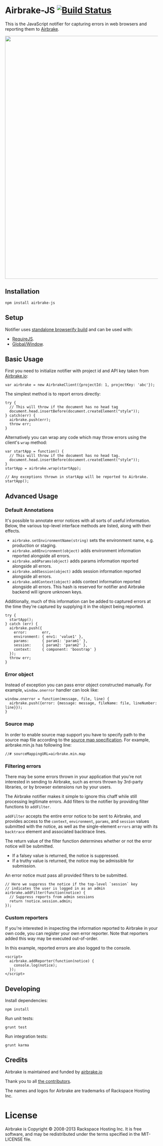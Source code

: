 # Airbrake-JS [![Build Status](https://circleci.com/gh/airbrake/airbrake-js.png?circle-token=3c561e089366ed8e0c9ec396a69f9665c1331581)](https://circleci.com/gh/airbrake/airbrake-js)

This is the JavaScript notifier for capturing errors in web browsers and reporting them to [Airbrake](http://airbrake.io).

<img src="http://f.cl.ly/items/443E2J1D2W3x1E1u3j1u/JS-airbrakeman.jpg" width=800px>

## Installation

```
npm install airbrake-js
```

## Setup

Notifier uses [standalone browserify build](http://www.forbeslindesay.co.uk/post/46324645400/standalone-browserify-builds) and can be used with:
- [RequireJS](examples/requirejs/app.js).
- [Global/Window](examples/legacy/app.js).

## Basic Usage

First you need to initialize notifier with project id and API key taken from [Airbrake.io](https://airbrake.io):

    var airbrake = new AirbrakeClient({projectId: 1, projectKey: 'abc'});

The simplest method is to report errors directly:

    try {
      // This will throw if the document has no head tag
      document.head.insertBefore(document.createElement("style"));
    } catch(err) {
      airbrake.push(err);
      throw err;
    }

Alternatively you can wrap any code which may throw errors using the client's `wrap` method:

    var startApp = function() {
      // This will throw if the document has no head tag.
      document.head.insertBefore(document.createElement("style"));
    }
    startApp = airbrake.wrap(startApp);

    // Any exceptions thrown in startApp will be reported to Airbrake.
    startApp();

## Advanced Usage

### Default Annotations

It's possible to annotate error notices with all sorts of useful information. Below, the various top-level interface methods are listed, along with their effects.

* `airbrake.setEnvironmentName(string)` sets the environment name, e.g. production or staging.
* `airbrake.addEnvironment(object)` adds environment information reported alongside all errors.
* `airbrake.addParams(object)` adds params information reported alongside all errors.
* `airbrake.addSession(object)` adds session information reported alongside all errors.
* `airbrake.addContext(object)` adds context information reported alongside all errors. This hash is reserved for notifier and Airbrake backend will ignore unknown keys.

Additionally, much of this information can be added to captured errors at the time they're captured by supplying it in the object being reported.

    try {
      startApp();
    } catch (err) {
      airbrake.push({
        error:       err,
        environment: { env1: 'value1' },
        params:      { param1: 'param1' },
        session:     { param2: 'param2' },
        context:     { component: 'boostrap' }
      });
      throw err;
    }

### Error object

Instead of exception you can pass error object constructed manually. For example, `window.onerror` handler can look like:

    window.onerror = function(message, file, line) {
      airbrake.push({error: {message: message, fileName: file, lineNumber: line}});
    }

### Source map

In order to enable source map support you have to specify path to the source map file according to the [source map specification](https://docs.google.com/document/d/1U1RGAehQwRypUTovF1KRlpiOFze0b-_2gc6fAH0KY0k/edit#heading=h.lmz475t4mvbx). For example, airbrake.min.js has following line:

    //# sourceMappingURL=airbrake.min.map

### Filtering errors

There may be some errors thrown in your application that you're not interested in sending to Airbrake, such as errors thrown by 3rd-party libraries, or by browser extensions run by your users.

The Airbrake notifier makes it simple to ignore this chaff while still processing legitimate errors. Add filters to the notifier by providing filter functions to `addFilter`.

`addFilter` accepts the entire error notice to be sent to Airbrake, and provides access to the `context`, `environment`, `params`, and `session` values submitted with the notice, as well as the single-element `errors` array with its `backtrace` element and associated backtrace lines.

The return value of the filter function determines whether or not the error notice will be submitted.
  * If a falsey value is returned, the notice is suppressed.
  * If a truthy value is returned, the notice may be admissible for submission.

An error notice must pass all provided filters to be submitted.

    // Here we suppress the notice if the top-level `session` key
    // indicates the user is logged in as an admin
    airbrake.addFilter(function(notice) {
      // Suppress reports from admin sessions
      return !notice.session.admin;
    });

### Custom reporters

If you're interested in inspecting the information reported to Airbrake in your own code, you can register your own error reporter. Note that reporters added this way may be executed out-of-order.

In this example, reported errors are also logged to the console.

    <script>
      airbrake.addReporter(function(notice) {
        console.log(notice);
      });
    </script>

## Developing

Install dependencies:

```
npm install
```

Run unit tests:

```
grunt test
```

Run integration tests:

```
grunt karma
```

## Credits

Airbrake is maintained and funded by [airbrake.io](http://airbrake.io)

Thank you to all [the contributors](https://github.com/airbrake/airbrake-js/contributors).

The names and logos for Airbrake are trademarks of Rackspace Hosting Inc.

# License

Airbrake is Copyright © 2008-2013 Rackspace Hosting Inc. It is free software, and may be redistributed under the terms specified in the MIT-LICENSE file.
